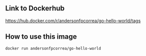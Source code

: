 ## Link to Dockerhub

https://hub.docker.com/r/andersonfpcorrea/go-hello-world/tags

## How to use this image

```bash
docker run andersonfpcorrea/go-hello-world
```

